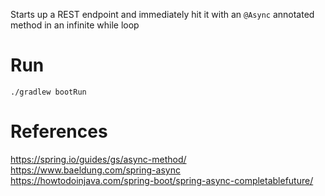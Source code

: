 Starts up a REST endpoint and immediately hit it with an `@Async` annotated method in an infinite while loop

# Run

```
./gradlew bootRun
```

# References

https://spring.io/guides/gs/async-method/
https://www.baeldung.com/spring-async
https://howtodoinjava.com/spring-boot/spring-async-completablefuture/
